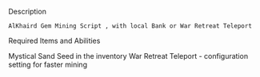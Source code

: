 Description

    AlKhaird Gem Mining Script , with local Bank or War Retreat Teleport
Required Items and Abilities

Mystical Sand Seed in the inventory
War Retreat Teleport - configuration setting for faster mining
